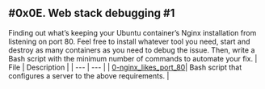 #0x0E. Web stack debugging #1
---
Finding out what’s keeping your Ubuntu container’s Nginx installation from listening on port 80. Feel free to install whatever tool you need, start and destroy as many containers as you need to debug the issue. Then, write a Bash script with the minimum number of commands to automate your fix.
| File | Description |
| --- | --- |
| [0-nginx_likes_port_80]()| Bash script that configures a server to the above requirements. |
